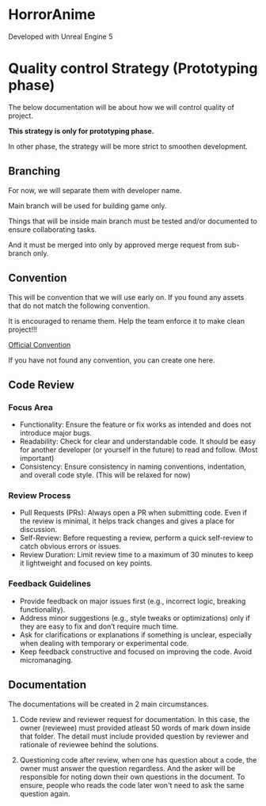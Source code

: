 # HorrorAnime

Developed with Unreal Engine 5

# Quality control Strategy (Prototyping phase)

The below documentation will be about how we will control quality of project.

**This strategy is only for prototyping phase.**

In other phase, the strategy will be more strict to smoothen development.

## Branching

For now, we will separate them with developer name.

Main branch will be used for building game only.

Things that will be inside main branch must be tested and/or documented to ensure collaborating tasks.

And it must be merged into only by approved merge request from sub-branch only.

## Convention

This will be convention that we will use early on. If you found any assets that do not match the following convention.

It is encouraged to rename them. Help the team enforce it to make clean project!!!

[Official Convention](https://dev.epicgames.com/documentation/en-us/unreal-engine/recommended-asset-naming-conventions-in-unreal-engine-projects)

If you have not found any convention, you can create one here.

## Code Review

### Focus Area

- Functionality: Ensure the feature or fix works as intended and does not introduce major bugs.
- Readability: Check for clear and understandable code. It should be easy for another developer (or yourself in the future) to read and follow. (Most important)
- Consistency: Ensure consistency in naming conventions, indentation, and overall code style. (This will be relaxed for now)

### Review Process

- Pull Requests (PRs): Always open a PR when submitting code. Even if the review is minimal, it helps track changes and gives a place for discussion.
- Self-Review: Before requesting a review, perform a quick self-review to catch obvious errors or issues.
- Review Duration: Limit review time to a maximum of 30 minutes to keep it lightweight and focused on key points.

### Feedback Guidelines

- Provide feedback on major issues first (e.g., incorrect logic, breaking functionality).
- Address minor suggestions (e.g., style tweaks or optimizations) only if they are easy to fix and don’t require much time.
- Ask for clarifications or explanations if something is unclear, especially when dealing with temporary or experimental code.
- Keep feedback constructive and focused on improving the code. Avoid micromanaging.

## Documentation

The documentations will be created in 2 main circumstances.

1. Code review and reviewer request for documentation. In this case, the owner (reviewee) must provided atleast 50 words of mark down inside that folder. The detail must include provided question by reviewer and rationale of reviewee behind the solutions.

2. Questioning code after review, when one has question about a code, the owner must answer the question regardless. And the asker will be responsible for noting down their own questions in the document. To ensure, people who reads the code later won't need to ask the same question again.
